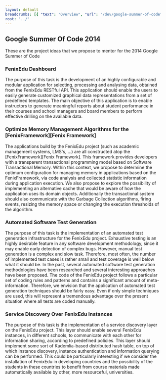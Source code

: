 ```yaml
---
layout: default
breadcrumbs: [{ "text": "Overview", "url": "/dev/google-summer-of-code"}]
root: "../"
---
```


## Google Summer Of Code 2014

These are the project ideas that we propose to mentor for the 2014 Google Summer of Code


### FenixEdu Dashboard

The purpose of this task is the development of an highly configurable and modular application for selecting, processing and analysing data, obtained from the FenixEdu RESTful API. This application should enable the users to easily generate customized graphical data representations from a set of predefined templates. The main objective of this application is to enable instructors to generate meaningful reports about student performance in their courses and school managers and board members to perform effective drilling on the available data.


### Optimize Memory Management Algorithms for the [FenixFramework][Fenix Framework]

The applications build by the FenixEdu project (such as academic management systems, LMS's, ...) are all constructed atop the [FenixFramework][Fenix Framework]. This framework provides developers with a transparent transactional programming model based on Software Transactional Memory. Within this context, we propose to determine the optimum configuration for managing memory in applications based on the FenixFramework, via code analysis and collected statistic information during application execution. We also propose to explore the possibility of implementing an alternative cache that would be aware of how the application uses its domain objects. Additionally the transactional system should also communicate with the Garbage Collection algorithms, firing events, resizing the memory space or changing the execution thresholds of the algorithm.


### Automated Software Test Generation

The purpose of this task is the implementation of an automated test generation infrastructure for the FenixEdu project. Exhaustive testing is an highly desirable feature in any software development methodology, since it may enable early detection of complex bugs. However, manual test generation is a complex and slow task. Therefore, most often, the number of implemented test cases is rather small and test coverage is well below what it should be. In the past, several automated software test generation methodologies have been researched and several interesting approaches have been proposed. The code of the FenixEdu project follows a particular set of coding rules and patterns and contains a significant amount of meta-information. Therefore, we envision that the application of automated test generation techniques should be fairly easy. Even if only simple techniques are used, this will represent a tremendous advantage over the present situation where all tests are coded manually.



### Service Discovery Over FenixEdu Instances

The purpose of this task is the implementation of a service discovery layer on the FenixEdu project. This layer should enable several FenixEdu instances, in different schools, to communicate with each other for information sharing, according to predefined policies. This layer should implement some sort of Kademlia-based distributed hash table, on top of which instance discovery, instance authentication and information querying can be performed. This could be particularly interesting if we consider the installation of FenixEdu in developing countries and the possibility of the students in these countries to benefit from course materials made automatically available by other, more resourceful, universities.


[FenixFramework]: http://fenix-framework.github.io/
